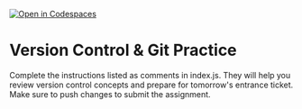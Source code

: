 [![Open in Codespaces](https://classroom.github.com/assets/launch-codespace-2972f46106e565e64193e422d61a12cf1da4916b45550586e14ef0a7c637dd04.svg)](https://classroom.github.com/open-in-codespaces?assignment_repo_id=20410260)
# Version Control & Git Practice
Complete the instructions listed as comments in index.js. They will help you review version control concepts and prepare for tomorrow's entrance ticket.
Make sure to push changes to submit the assignment.
